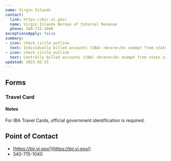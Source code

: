 ```yaml
---
name: Virgin Islands
contact:
  link: https://bir.vi.gov/
  name: Virgin Islands Bureau of Internal Revenue
  phone: 340-715-1040
exceptionsApply: false
summary:
- icon: check_circle_outline
  text: Individually billed accounts (IBA) <b>are</b> exempt from state sales tax.
- icon: check_circle_outline
  text: Centrally billed accounts (CBA) <b>are</b> exempt from state sales tax.
updated: 2023-02-15
---
```


## Forms

### Travel Card

#### Notes

For IBA Travel Cards, official government identification is required.

## Point of Contact
- [https://bir.vi.gov/](https://bir.vi.gov/)
- 340-715-1040
